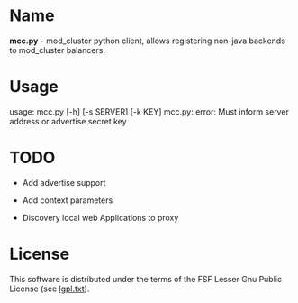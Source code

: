 
Name
====

**mcc.py** -  mod_cluster python client, allows registering non-java backends to mod_cluster balancers. 

Usage
=====

usage: mcc.py [-h] [-s SERVER] [-k KEY]
mcc.py: error: Must inform server address or advertise secret key


TODO
====

- Add advertise support

- Add context parameters

- Discovery local web Applications to proxy


License
=======

This software is distributed under the terms of the FSF Lesser Gnu Public License (see [lgpl.txt](lgpl.txt)).

